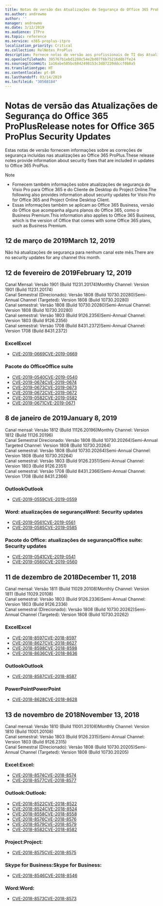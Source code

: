 ```yaml
---
title: Notas de versão das Atualizações de Segurança do Office 365 ProPlus
ms.author: andrewmo
author: ''
manager: andrewmo
ms.date: 3/12/2019
ms.audience: ITPro
ms.topic: reference
ms.service: o365-proplus-itpro
localization_priority: Critical
ms.collection: RelNotes_ProPlus
description: Fornece notas de versão aos profissionais de TI das Atualizações de Segurança do Office 365 ProPlus
ms.openlocfilehash: 395767b1ebd1208c54e2bd07f6b75216d8b7fe24
ms.sourcegitcommit: 1a16abe585bc6842498153c3d87220ddccf0b8a5
ms.translationtype: HT
ms.contentlocale: pt-BR
ms.lasthandoff: 03/14/2019
ms.locfileid: "30568184"
---
```

# <a name="release-notes-for-office-365-proplus-security-updates"></a><span data-ttu-id="1c5b2-103">Notas de versão das Atualizações de Segurança do Office 365 ProPlus</span><span class="sxs-lookup"><span data-stu-id="1c5b2-103">Release notes for Office 365 ProPlus Security Updates</span></span>

<span data-ttu-id="1c5b2-104">Estas notas de versão fornecem informações sobre as correções de segurança incluídas nas atualizações ao Office 365 ProPlus.</span><span class="sxs-lookup"><span data-stu-id="1c5b2-104">These release notes provide information about security fixes that are included in updates to Office 365 ProPlus.</span></span>
 
> [!NOTE]
> - <span data-ttu-id="1c5b2-105">Fornecem também informações sobre atualizações de segurança do Visio Pro para Office 365 e do Cliente de Desktop do Project Online.</span><span class="sxs-lookup"><span data-stu-id="1c5b2-105">The following also provides information about security updates for Visio Pro for Office 365 and Project Online Desktop Client.</span></span>
> - <span data-ttu-id="1c5b2-106">Essas informações também se aplicam ao Office 365 Business, versão do Office que acompanha alguns planos do Office 365, como o Business Premium.</span><span class="sxs-lookup"><span data-stu-id="1c5b2-106">This information also applies to Office 365 Business, which is the version of Office that comes with some Office 365 plans, such as Business Premium.</span></span>

## <a name="march-12-2019"></a><span data-ttu-id="1c5b2-107">12 de março de 2019</span><span class="sxs-lookup"><span data-stu-id="1c5b2-107">March 12, 2019</span></span>
<span data-ttu-id="1c5b2-108">Não há atualizações de segurança para nenhum canal este mês.</span><span class="sxs-lookup"><span data-stu-id="1c5b2-108">There are no security updates for any channel this month.</span></span>

## <a name="february-12-2019"></a><span data-ttu-id="1c5b2-109">12 de fevereiro de 2019</span><span class="sxs-lookup"><span data-stu-id="1c5b2-109">February 12, 2019</span></span>
<span data-ttu-id="1c5b2-110">Canal Mensal: Versão 1901 (Build 11231.20174)</span><span class="sxs-lookup"><span data-stu-id="1c5b2-110">Monthly Channel: Version 1901 (Build 11231.20174)</span></span>  
<span data-ttu-id="1c5b2-111">Canal Semestral (Direcionado): Versão 1808 (Build 10730.20280)</span><span class="sxs-lookup"><span data-stu-id="1c5b2-111">Semi-Annual Channel (Targeted): Version 1808 (Build 10730.20280)</span></span>   
<span data-ttu-id="1c5b2-112">Canal semestral: Versão 1808 (Build 10730.20280)</span><span class="sxs-lookup"><span data-stu-id="1c5b2-112">Semi-Annual Channel: Version 1808 (Build 10730.20280)</span></span>  
<span data-ttu-id="1c5b2-113">Canal semestral: Versão 1803 (Build 9126.2356)</span><span class="sxs-lookup"><span data-stu-id="1c5b2-113">Semi-Annual Channel: Version 1803 (Build 9126.2356)</span></span>  
<span data-ttu-id="1c5b2-114">Canal semestral: Versão 1708 (Build 8431.2372)</span><span class="sxs-lookup"><span data-stu-id="1c5b2-114">Semi-Annual Channel: Version 1708 (Build 8431.2372)</span></span>  


### <a name="excel"></a><span data-ttu-id="1c5b2-115">Excel</span><span class="sxs-lookup"><span data-stu-id="1c5b2-115">Excel</span></span>

-   [<span data-ttu-id="1c5b2-116">CVE-2019-0669</span><span class="sxs-lookup"><span data-stu-id="1c5b2-116">CVE-2019-0669</span></span>](https://portal.msrc.microsoft.com/pt-BR/security-guidance/advisory/CVE-2019-0669)

### <a name="office-suite"></a><span data-ttu-id="1c5b2-117">Pacote do Office</span><span class="sxs-lookup"><span data-stu-id="1c5b2-117">Office suite</span></span>

-   [<span data-ttu-id="1c5b2-118">CVE-2019-0540</span><span class="sxs-lookup"><span data-stu-id="1c5b2-118">CVE-2019-0540</span></span>](https://portal.msrc.microsoft.com/pt-BR/security-guidance/advisory/CVE-2019-0540)
-   [<span data-ttu-id="1c5b2-119">CVE-2019-0674</span><span class="sxs-lookup"><span data-stu-id="1c5b2-119">CVE-2019-0674</span></span>](https://portal.msrc.microsoft.com/pt-BR/security-guidance/advisory/CVE-2019-0674)
-   [<span data-ttu-id="1c5b2-120">CVE-2019-0673</span><span class="sxs-lookup"><span data-stu-id="1c5b2-120">CVE-2019-0673</span></span>](https://portal.msrc.microsoft.com/pt-BR/security-guidance/advisory/CVE-2019-0673)
-   [<span data-ttu-id="1c5b2-121">CVE-2019-0672</span><span class="sxs-lookup"><span data-stu-id="1c5b2-121">CVE-2019-0672</span></span>](https://portal.msrc.microsoft.com/pt-BR/security-guidance/advisory/CVE-2019-0672)
-   [<span data-ttu-id="1c5b2-122">CVE-2019-0582</span><span class="sxs-lookup"><span data-stu-id="1c5b2-122">CVE-2019-0582</span></span>](https://portal.msrc.microsoft.com/pt-BR/security-guidance/advisory/CVE-2019-0582)
-   [<span data-ttu-id="1c5b2-123">CVE-2019-0671</span><span class="sxs-lookup"><span data-stu-id="1c5b2-123">CVE-2019-0671</span></span>](https://portal.msrc.microsoft.com/pt-BR/security-guidance/advisory/CVE-2019-0671)

## <a name="january-8-2019"></a><span data-ttu-id="1c5b2-124">8 de janeiro de 2019</span><span class="sxs-lookup"><span data-stu-id="1c5b2-124">January 8, 2019</span></span>

<span data-ttu-id="1c5b2-125">Canal mensal: Versão 1812 (Build 11126.20196)</span><span class="sxs-lookup"><span data-stu-id="1c5b2-125">Monthly Channel: Version 1812 (Build 11126.20196)</span></span>  
<span data-ttu-id="1c5b2-126">Canal Semestral Direcionado: Versão 1808 (Build 10730.20264)</span><span class="sxs-lookup"><span data-stu-id="1c5b2-126">Semi-Annual Targeted Channel: Version 1808 (Build 10730.20264)</span></span>  
<span data-ttu-id="1c5b2-127">Canal semestral: Versão 1808 (Build 10730.20264)</span><span class="sxs-lookup"><span data-stu-id="1c5b2-127">Semi-Annual Channel: Version 1808 (Build 10730.20264)</span></span>  
<span data-ttu-id="1c5b2-128">Canal semestral: Versão 1803 (Build 9126.2351)</span><span class="sxs-lookup"><span data-stu-id="1c5b2-128">Semi-Annual Channel: Version 1803 (Build 9126.2351)</span></span>  
<span data-ttu-id="1c5b2-129">Canal semestral: Versão 1708 (Build 8431.2366)</span><span class="sxs-lookup"><span data-stu-id="1c5b2-129">Semi-Annual Channel: Version 1708 (Build 8431.2366)</span></span>  


### <a name="outlook"></a><span data-ttu-id="1c5b2-130">Outlook</span><span class="sxs-lookup"><span data-stu-id="1c5b2-130">Outlook</span></span>
-   [<span data-ttu-id="1c5b2-131">CVE-2019-0559</span><span class="sxs-lookup"><span data-stu-id="1c5b2-131">CVE-2019-0559</span></span>](https://portal.msrc.microsoft.com/pt-BR/security-guidance/advisory/CVE-2019-0559)

### <a name="word-security-updates"></a><span data-ttu-id="1c5b2-132">Word: atualizações de segurança</span><span class="sxs-lookup"><span data-stu-id="1c5b2-132">Word: Security updates</span></span> 
-   [<span data-ttu-id="1c5b2-133">CVE-2019-0561</span><span class="sxs-lookup"><span data-stu-id="1c5b2-133">CVE-2019-0561</span></span>](https://portal.msrc.microsoft.com/pt-BR/security-guidance/advisory/CVE-2019-0561)
-   [<span data-ttu-id="1c5b2-134">CVE-2019-0585</span><span class="sxs-lookup"><span data-stu-id="1c5b2-134">CVE-2019-0585</span></span>](https://portal.msrc.microsoft.com/pt-BR/security-guidance/advisory/CVE-2019-0585) 
 
### <a name="office-suite-security-updates"></a><span data-ttu-id="1c5b2-135">Pacote do Office: atualizações de segurança</span><span class="sxs-lookup"><span data-stu-id="1c5b2-135">Office suite: Security updates</span></span> 
-   [<span data-ttu-id="1c5b2-136">CVE-2019-0541</span><span class="sxs-lookup"><span data-stu-id="1c5b2-136">CVE-2019-0541</span></span>](https://portal.msrc.microsoft.com/pt-BR/security-guidance/advisory/CVE-2019-0541)
-   [<span data-ttu-id="1c5b2-137">CVE-2019-0560</span><span class="sxs-lookup"><span data-stu-id="1c5b2-137">CVE-2019-0560</span></span>](https://portal.msrc.microsoft.com/pt-BR/security-guidance/advisory/CVE-2019-0560)

## <a name="december-11-2018"></a><span data-ttu-id="1c5b2-138">11 de dezembro de 2018</span><span class="sxs-lookup"><span data-stu-id="1c5b2-138">December 11, 2018</span></span>
<span data-ttu-id="1c5b2-139">Canal mensal: Versão 1811 (Build 11029.20108)</span><span class="sxs-lookup"><span data-stu-id="1c5b2-139">Monthly Channel: Version 1811 (Build 11029.20108)</span></span>  
<span data-ttu-id="1c5b2-140">Canal semestral: Versão 1803 (Build 9126.2336)</span><span class="sxs-lookup"><span data-stu-id="1c5b2-140">Semi-Annual Channel: Version 1803 (Build 9126.2336)</span></span>  
<span data-ttu-id="1c5b2-141">Canal semestral (Direcionado): Versão 1808 (Build 10730.20262)</span><span class="sxs-lookup"><span data-stu-id="1c5b2-141">Semi-Annual Channel (Targeted): Version 1808 (Build 10730.20262)</span></span>  

### <a name="excel"></a><span data-ttu-id="1c5b2-142">Excel</span><span class="sxs-lookup"><span data-stu-id="1c5b2-142">Excel</span></span>

-   [<span data-ttu-id="1c5b2-143">CVE-2018-8597</span><span class="sxs-lookup"><span data-stu-id="1c5b2-143">CVE-2018-8597</span></span>](https://portal.msrc.microsoft.com/pt-BR/security-guidance/advisory/CVE-2018-8597)
-   [<span data-ttu-id="1c5b2-144">CVE-2018-8627</span><span class="sxs-lookup"><span data-stu-id="1c5b2-144">CVE-2018-8627</span></span>](https://portal.msrc.microsoft.com/pt-BR/security-guidance/advisory/CVE-2018-8627)
-   [<span data-ttu-id="1c5b2-145">CVE-2018-8598</span><span class="sxs-lookup"><span data-stu-id="1c5b2-145">CVE-2018-8598</span></span>](https://portal.msrc.microsoft.com/pt-BR/security-guidance/advisory/CVE-2018-8598)
-   [<span data-ttu-id="1c5b2-146">CVE-2018-8636</span><span class="sxs-lookup"><span data-stu-id="1c5b2-146">CVE-2018-8636</span></span>](https://portal.msrc.microsoft.com/pt-BR/security-guidance/advisory/CVE-2018-8636)

### <a name="outlook"></a><span data-ttu-id="1c5b2-147">Outlook</span><span class="sxs-lookup"><span data-stu-id="1c5b2-147">Outlook</span></span>

-   [<span data-ttu-id="1c5b2-148">CVE-2018-8587</span><span class="sxs-lookup"><span data-stu-id="1c5b2-148">CVE-2018-8587</span></span>](https://portal.msrc.microsoft.com/pt-BR/security-guidance/advisory/CVE-2018-8587)

### <a name="powerpoint"></a><span data-ttu-id="1c5b2-149">PowerPoint</span><span class="sxs-lookup"><span data-stu-id="1c5b2-149">PowerPoint</span></span>

-   [<span data-ttu-id="1c5b2-150">CVE-2018-8628</span><span class="sxs-lookup"><span data-stu-id="1c5b2-150">CVE-2018-8628</span></span>](https://portal.msrc.microsoft.com/pt-BR/security-guidance/advisory/CVE-2018-8628)

## <a name="november-13-2018"></a><span data-ttu-id="1c5b2-151">13 de novembro de 2018</span><span class="sxs-lookup"><span data-stu-id="1c5b2-151">November 13, 2018</span></span>
<span data-ttu-id="1c5b2-152">Canal mensal: Versão 1810 (Build 11001.20108)</span><span class="sxs-lookup"><span data-stu-id="1c5b2-152">Monthly Channel: Version 1810 (Build 11001.20108)</span></span>  
<span data-ttu-id="1c5b2-153">Canal semestral: Versão 1803 (Build 9126.2315)</span><span class="sxs-lookup"><span data-stu-id="1c5b2-153">Semi-Annual Channel: Version 1803 (Build 9126.2315)</span></span>  
<span data-ttu-id="1c5b2-154">Canal Semestral (Direcionado): Versão 1808 (Build 10730.20205)</span><span class="sxs-lookup"><span data-stu-id="1c5b2-154">Semi-Annual Channel (Targeted): Version 1808 (Build 10730.20205)</span></span>  

### <a name="excel"></a><span data-ttu-id="1c5b2-155">Excel:</span><span class="sxs-lookup"><span data-stu-id="1c5b2-155">Excel:</span></span>

-   [<span data-ttu-id="1c5b2-156">CVE-2018-8574</span><span class="sxs-lookup"><span data-stu-id="1c5b2-156">CVE-2018-8574</span></span>](https://portal.msrc.microsoft.com/pt-BR/security-guidance/advisory/CVE-2018-8574)
-   [<span data-ttu-id="1c5b2-157">CVE-2018-8577</span><span class="sxs-lookup"><span data-stu-id="1c5b2-157">CVE-2018-8577</span></span>](https://portal.msrc.microsoft.com/pt-BR/security-guidance/advisory/CVE-2018-8577)

### <a name="outlook"></a><span data-ttu-id="1c5b2-158">Outlook:</span><span class="sxs-lookup"><span data-stu-id="1c5b2-158">Outlook:</span></span>

-   [<span data-ttu-id="1c5b2-159">CVE-2018-8522</span><span class="sxs-lookup"><span data-stu-id="1c5b2-159">CVE-2018-8522</span></span>](https://portal.msrc.microsoft.com/pt-BR/security-guidance/advisory/CVE-2018-8522)
-   [<span data-ttu-id="1c5b2-160">CVE-2018-8524</span><span class="sxs-lookup"><span data-stu-id="1c5b2-160">CVE-2018-8524</span></span>](https://portal.msrc.microsoft.com/pt-BR/security-guidance/advisory/CVE-2018-8524)
-   [<span data-ttu-id="1c5b2-161">CVE-2018-8558</span><span class="sxs-lookup"><span data-stu-id="1c5b2-161">CVE-2018-8558</span></span>](https://portal.msrc.microsoft.com/pt-BR/security-guidance/advisory/CVE-2018-8558)
-   [<span data-ttu-id="1c5b2-162">CVE-2018-8576</span><span class="sxs-lookup"><span data-stu-id="1c5b2-162">CVE-2018-8576</span></span>](https://portal.msrc.microsoft.com/pt-BR/security-guidance/advisory/CVE-2018-8576)
-   [<span data-ttu-id="1c5b2-163">CVE-2018-8579</span><span class="sxs-lookup"><span data-stu-id="1c5b2-163">CVE-2018-8579</span></span>](https://portal.msrc.microsoft.com/pt-BR/security-guidance/advisory/CVE-2018-8579)
-   [<span data-ttu-id="1c5b2-164">CVE-2018-8582</span><span class="sxs-lookup"><span data-stu-id="1c5b2-164">CVE-2018-8582</span></span>](https://portal.msrc.microsoft.com/pt-BR/security-guidance/advisory/CVE-2018-8582)

### <a name="project"></a><span data-ttu-id="1c5b2-165">Project:</span><span class="sxs-lookup"><span data-stu-id="1c5b2-165">Project:</span></span>

-   [<span data-ttu-id="1c5b2-166">CVE-2018-8575</span><span class="sxs-lookup"><span data-stu-id="1c5b2-166">CVE-2018-8575</span></span>](https://portal.msrc.microsoft.com/pt-BR/security-guidance/advisory/CVE-2018-8575)

### <a name="skype-for-business"></a><span data-ttu-id="1c5b2-167">Skype for Business:</span><span class="sxs-lookup"><span data-stu-id="1c5b2-167">Skype for Business:</span></span>

-   [<span data-ttu-id="1c5b2-168">CVE-2018-8546</span><span class="sxs-lookup"><span data-stu-id="1c5b2-168">CVE-2018-8546</span></span>](https://portal.msrc.microsoft.com/pt-BR/security-guidance/advisory/CVE-2018-8546)

### <a name="word"></a><span data-ttu-id="1c5b2-169">Word:</span><span class="sxs-lookup"><span data-stu-id="1c5b2-169">Word:</span></span>

-   [<span data-ttu-id="1c5b2-170">CVE-2018-8573</span><span class="sxs-lookup"><span data-stu-id="1c5b2-170">CVE-2018-8573</span></span>](https://portal.msrc.microsoft.com/pt-BR/security-guidance/advisory/CVE-2018-8573)